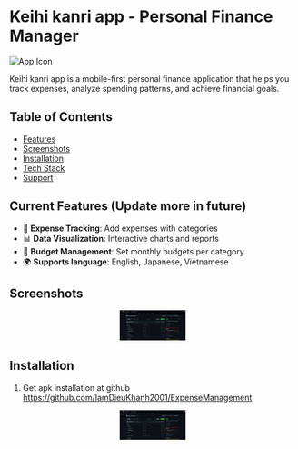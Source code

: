 # Keihi kanri app - Personal Finance Manager

![App Icon](https://via.placeholder.com/100/4CAF50/FFFFFF?text=%F0%9F%92%B0%F0%9F%93%88)

Keihi kanri app is a mobile-first personal finance application that helps you track expenses, analyze spending patterns, and achieve financial goals.

## Table of Contents
- [Features](#features)
- [Screenshots](#screenshots)
- [Installation](#installation)
- [Tech Stack](#tech-stack)
- [Support](#support)

## Current Features (Update more in future)
- 💸 **Expense Tracking**: Add expenses with categories
- 📊 **Data Visualization**: Interactive charts and reports
- 🎯 **Budget Management**: Set monthly budgets per category
- 🌍 **Supports language**: English, Japanese, Vietnamese

## Screenshots
<p align="center">
  <img src="screenshots/screenshot_git.png" width="23%" alt="Get app apk">
</p>

## Installation
1. Get apk installation at github https://github.com/IamDieuKhanh2001/ExpenseManagement
<p align="center">
  <img src="screenshots/screenshot_git.png" width="23%" alt="Get app apk">
</p>